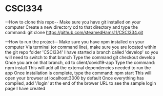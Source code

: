 # CSCI334

--How to clone this repo--
Make sure you have git installed on your computer
Create a new directory
cd to that directory and type the command: git clone https://github.com/steamedHams11/CSCI334.git

--How to run the project--
Make sure you have npm installed on your computer
Via terminal (or command line), make sure you are located within the git repo folder 'CSCI334'
I have started a branch called 'develop' so you will need to switch to that branch
Type the command git checkout develop
Once you are on that branch, cd to client/covid19-app
Type the command: npm install
This will add all the external dependencies needed to run the app
Once installation is complete, type the command: npm start
This will open your browser at localhost:3000 by default
Once everything has compiled, add '/login' at the end of the brower URL to see the sample login page I have created

